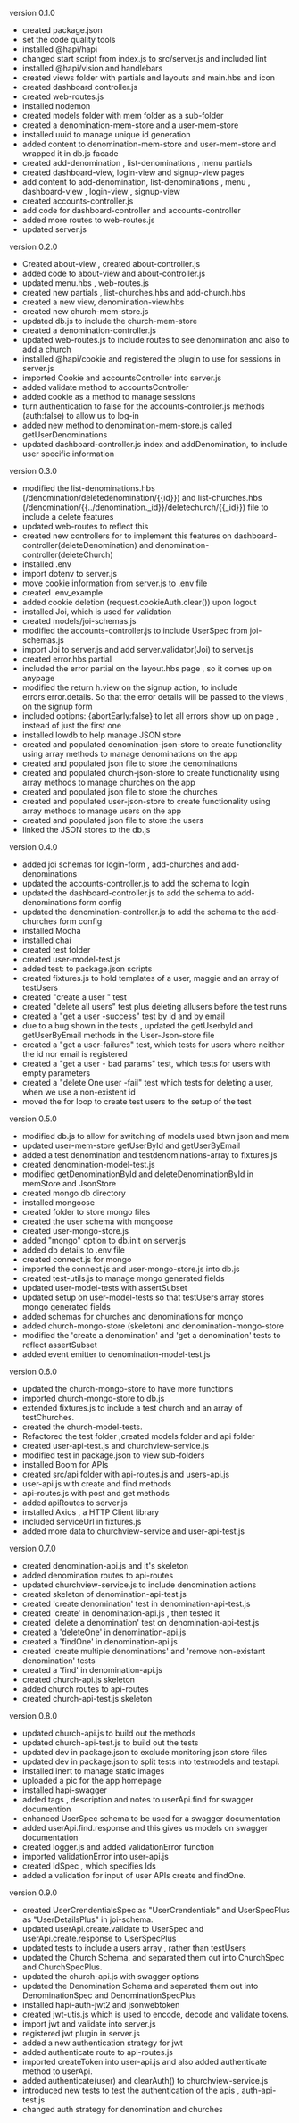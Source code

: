 version 0.1.0
 - created package.json
 - set the code quality tools
 - installed @hapi/hapi 
 - changed start script from index.js to src/server.js and included lint 
 - installed @hapi/vision and handlebars
 - created views folder with partials and layouts and main.hbs and icon
 - created dashboard controller.js
 - created web-routes.js
 - installed nodemon 
 - created models folder with mem folder as a sub-folder
 - created a denomination-mem-store and a user-mem-store
 - installed uuid to manage unique id generation
 - added content to denomination-mem-store and user-mem-store and wrapped it in db.js facade
 - created add-denomination , list-denominations , menu partials
 - created dashboard-view, login-view and signup-view pages
 - add content to add-denomination, list-denominations , menu , dashboard-view , login-view , signup-view
 - created accounts-controller.js 
 - add code for dashboard-controller and accounts-controller
 - added more routes to web-routes.js 
 - updated server.js

version 0.2.0
- Created about-view , created about-controller.js
- added code to about-view and about-controller.js
- updated menu.hbs , web-routes.js
- created new partials , list-churches.hbs and add-church.hbs
- created a new view, denomination-view.hbs
- created new church-mem-store.js
- updated db.js to include the church-mem-store
- created a denomination-controller.js 
- updated web-routes.js to include routes to see denomination and also to add a church 
- installed @hapi/cookie and registered the plugin to use for sessions in server.js
- imported Cookie and accountsController into server.js 
- added validate method to accountsController
- added cookie as a method to manage sessions 
- turn authentication to false for the accounts-controller.js methods (auth:false) to allow us to log-in
- added new method to denomination-mem-store.js called getUserDenominations 
- updated dashboard-controller.js index and addDenomination, to include user specific information


version 0.3.0 
- modified the list-denominations.hbs (/denomination/deletedenomination/{{id}}) and list-churches.hbs (/denomination/{{../denomination._id}}/deletechurch/{{_id}}) file to include a delete features 
- updated web-routes to reflect this
- created new controllers for to implement this features on dashboard-controller(deleteDenomination) and denomination-controller(deleteChurch)
- installed .env
- import dotenv to server.js
- move cookie information from server.js to .env file
- created .env_example
- added cookie deletion (request.cookieAuth.clear()) upon logout
- installed Joi, which is used for validation
- created models/joi-schemas.js 
- modified the accounts-controller.js to include UserSpec from joi-schemas.js
- import Joi to server.js and add server.validator(Joi) to server.js 
- created error.hbs partial 
- included the error partial on the layout.hbs page , so it comes up on anypage
- modified the return h.view on the signup action, to include errors:error.details. So that the error details will be passed to the views , on the signup form
- included options: {abortEarly:false} to let all errors show up on page , instead of just the first one 
- installed lowdb to help manage JSON store
- created and populated denomination-json-store to create functionality using array methods to manage denominations on the app
- created and populated json file to store the denominations
- created and populated church-json-store to create functionality using array methods to manage churches on the app
- created and populated json file to store the churches
- created and populated user-json-store to create functionality using array methods to manage users on the app
- created and populated json file to store the users
- linked the JSON stores to the db.js 

version 0.4.0
- added joi schemas for login-form , add-churches and add-denominations
- updated the accounts-controller.js to add the schema to login 
- updated the dashboard-controller.js to add the schema to add-denominations form config 
- updated the denomination-controller.js to add the schema to the add-churches form config
- installed Mocha 
- installed chai 
- created test folder
- created user-model-test.js 
- added test: to package.json scripts
- created fixtures.js to hold templates of a user, maggie and an array of testUsers
- created "create a user " test
- created "delete all users" test plus deleting allusers before the test runs
- created a "get a user -success" test by id and by email
- due to a bug shown in the tests , updated the getUserbyId and getUserByEmail methods in the User-Json-store file
- created a "get a user-failures" test, which tests for users where neither the id nor email is registered
- created a "get a user - bad params" test, which tests for users with empty parameters
- created a "delete One user -fail" test which tests for deleting a user, when we use a non-existent id 
- moved the for loop to create test users to the setup of the test

version 0.5.0
- modified db.js to allow for switching of models used btwn json and mem
- updated user-mem-store getUserById and getUserByEmail 
- added  a test denomination and testdenominations-array to fixtures.js 
- created denomination-model-test.js 
- modified getDenominationById and deleteDenominationById in memStore and JsonStore
- created mongo db directory 
- installed mongoose 
- created folder to store mongo files 
- created the user schema with mongoose
- created user-mongo-store.js 
- added "mongo" option to db.init on server.js 
- added db details to .env file
- created connect.js for mongo 
- imported the connect.js and user-mongo-store.js into db.js
- created test-utils.js to manage mongo generated fields 
- updated user-model-tests with assertSubset 
- updated setup on user-model-tests so that testUsers array stores mongo generated fields 
- added schemas for churches and denominations for mongo
- added church-mongo-store (skeleton) and denomination-mongo-store 
- modified the  'create a denomination' and 'get a denomination' tests to reflect assertSubset
- added event emitter to denomination-model-test.js 

version 0.6.0 
- updated the church-mongo-store to have more functions 
- imported church-mongo-store to db.js 
- extended fixtures.js to include a test church and an array of testChurches.
- created the church-model-tests.
- Refactored the test folder ,created models folder and api folder
- created user-api-test.js and churchview-service.js
- modified test in package.json to view sub-folders
- installed Boom for APIs 
- created src/api folder with api-routes.js and users-api.js
- user-api.js with create and find methods
- api-routes.js with post and get methods 
- added apiRoutes to server.js
- installed Axios , a HTTP Client library
- included serviceUrl in fixtures.js
- added more data to churchview-service and user-api-test.js

version 0.7.0
- created denomination-api.js and it's skeleton
- added denomination routes to api-routes
- updated churchview-service.js to include denomination actions
- created skeleton of denomination-api-test.js
- created 'create denomination' test in denomination-api-test.js
- created 'create' in denomination-api.js , then tested it 
- created 'delete a denomination' test on denomination-api-test.js
- created a 'deleteOne' in denomination-api.js
- created a 'findOne' in denomination-api.js
- created 'create multiple denominations' and 'remove non-existant denomination' tests
- created a 'find' in denomination-api.js
- created church-api.js skeleton
- added church routes to api-routes
- created church-api-test.js skeleton

version 0.8.0 
- updated church-api.js to build out the methods 
- updated church-api-test.js to build out the tests
- updated dev in package.json to exclude monitoring json store files
- updated dev in package.json to split tests into testmodels and testapi.
- installed inert to manage static images
- uploaded a pic for the app homepage
- installed hapi-swagger
- added tags , description and notes to userApi.find for swagger documention
- enhanced UserSpec schema to be used for a swagger documentation
- added userApi.find.response and this gives us models on swagger documentation
- created logger.js and added validationError function
- imported validationError into user-api.js
- created IdSpec , which specifies Ids 
- added a validation for input of user APIs create and findOne.

version 0.9.0
- created UserCrendentialsSpec as "UserCrendentials" and UserSpecPlus as "UserDetailsPlus" in joi-schema.
- updated userApi.create.validate to UserSpec and userApi.create.response to UserSpecPlus
- updated tests to include a users array , rather than testUsers
- updated the Church Schema, and separated them out into ChurchSpec and ChurchSpecPlus.
- updated the church-api.js with swagger options
- updated the Denomination Schema and separated them out into DenominationSpec and DenominationSpecPlus
- installed hapi-auth-jwt2 and jsonwebtoken
- created jwt-utis.js which is used to encode, decode and validate tokens.
- import jwt and validate into server.js
- registered jwt plugin in server.js
- added a new authentication strategy for jwt
- added authenticate route to api-routes.js 
- imported createToken into user-api.js and also added authenticate method to userApi.
- added authenticate(user) and clearAuth() to churchview-service.js
- introduced new tests to test the authentication of the apis , auth-api-test.js
- changed auth strategy for denomination and churches 